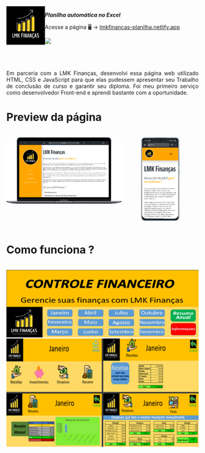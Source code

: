 <img src="img/main/LMK logo.png" width=20% align="left">

**_Planilha automática no Excel_**

<p>Acesse a página 🖥 -> <a href="https://lmkfinancas-planilha.netlify.app">lmkfinancas-planilha.netlify.app</a> </p>
<a href="https://www.instagram.com/lmkfinancas/" target="_blank"><img src="https://img.shields.io/badge/Instagram-E4405F?style=for-the-badge&logo=instagram&logoColor=white"></a>

<br>
<br>
<br>
<br>

<p align="justify">Em parceria com a LMK Finanças, desenvolvi essa página web utilizado HTML, CSS e JavaScript para que elas pudessem apresentar seu Trabalho de conclusão de curso e garantir seu diploma. Foi meu primeiro serviço como desenvolvedor Front-end e aprendi bastante com a oportunidade.</p> 

<h1>Preview da página</h1>
<br>
<div align="center">
 <img src="img/lmk celular.png" width=20%>
 <img src="img/lmk pc.png" width=60% align="left">
</div>

<br>

<h1>Como funciona ?</h1>
<br>
<img src="img/Itens-planilha/imagem02.png">
<img src="img/Itens-planilha/imagem01.png">